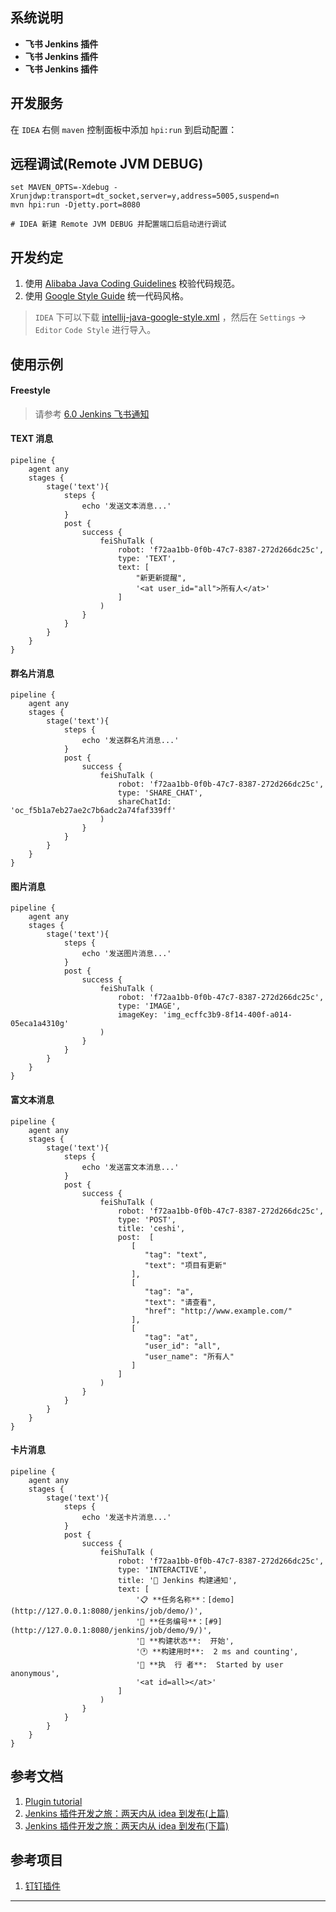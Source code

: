 ## 系统说明

- **飞书 Jenkins 插件**
- **飞书 Jenkins 插件**
- **飞书 Jenkins 插件**

## 开发服务

在 `IDEA` 右侧 `maven` 控制面板中添加 `hpi:run` 到启动配置：

## 远程调试(Remote JVM DEBUG)

```
set MAVEN_OPTS=-Xdebug -Xrunjdwp:transport=dt_socket,server=y,address=5005,suspend=n
mvn hpi:run -Djetty.port=8080

# IDEA 新建 Remote JVM DEBUG 并配置端口后启动进行调试
```

## 开发约定

1. 使用 [Alibaba Java Coding Guidelines](https://plugins.jetbrains.com/plugin/10046-alibaba-java-coding-guidelines/)
   校验代码规范。
2. 使用 [Google Style Guide](https://github.com/google/styleguide) 统一代码风格。

> `IDEA`
> 下可以下载 [intellij-java-google-style.xml](https://github.com/google/styleguide/blob/gh-pages/intellij-java-google-style.xml)
> ，然后在 `Settings` -> `Editor` `Code Style` 进行导入。

## 使用示例

#### Freestyle

> 请参考 [6.0 Jenkins 飞书通知](https://blog.csdn.net/qq_38765404/article/details/123497710/)

#### TEXT 消息

```
pipeline {
    agent any
    stages {
        stage('text'){
            steps {
                echo '发送文本消息...'
            }
            post {
                success {
                    feiShuTalk (
                        robot: 'f72aa1bb-0f0b-47c7-8387-272d266dc25c',
                        type: 'TEXT',
                        text: [
                            "新更新提醒",
                            '<at user_id="all">所有人</at>'
                        ]
                    )
                }
            }
        }
    }
}
```

#### 群名片消息

```
pipeline {
    agent any
    stages {
        stage('text'){
            steps {
                echo '发送群名片消息...'
            }
            post {
                success {
                    feiShuTalk (
                        robot: 'f72aa1bb-0f0b-47c7-8387-272d266dc25c',
                        type: 'SHARE_CHAT',
                        shareChatId: 'oc_f5b1a7eb27ae2c7b6adc2a74faf339ff'
                    )
                }
            }
        }
    }
}
```

#### 图片消息

```
pipeline {
    agent any
    stages {
        stage('text'){
            steps {
                echo '发送图片消息...'
            }
            post {
                success {
                    feiShuTalk (
                        robot: 'f72aa1bb-0f0b-47c7-8387-272d266dc25c',
                        type: 'IMAGE',
                        imageKey: 'img_ecffc3b9-8f14-400f-a014-05eca1a4310g'
                    )
                }
            }
        }
    }
}
```

#### 富文本消息

```
pipeline {
    agent any
    stages {
        stage('text'){
            steps {
                echo '发送富文本消息...'
            }
            post {
                success {
                    feiShuTalk (
                        robot: 'f72aa1bb-0f0b-47c7-8387-272d266dc25c',
                        type: 'POST',
                        title: 'ceshi',
                        post:  [
                           [
                              "tag": "text",
                              "text": "项目有更新"    
                           ],
                           [
                              "tag": "a",
                              "text": "请查看",
                              "href": "http://www.example.com/"
                           ],
                           [
                              "tag": "at",
                              "user_id": "all",
                              "user_name": "所有人"
                           ]
                        ]
                    )
                }
            }
        }
    }
}

```

#### 卡片消息

```
pipeline {
    agent any
    stages {
        stage('text'){
            steps {
                echo '发送卡片消息...'
            }
            post {
                success {
                    feiShuTalk (
                        robot: 'f72aa1bb-0f0b-47c7-8387-272d266dc25c',
                        type: 'INTERACTIVE',
                        title: '📢 Jenkins 构建通知',
                        text: [
                            '📋 **任务名称**：[demo](http://127.0.0.1:8080/jenkins/job/demo/)',
                            '🔢 **任务编号**：[#9](http://127.0.0.1:8080/jenkins/job/demo/9/)',
                            '🌟 **构建状态**:  开始',
                            '🕐 **构建用时**:  2 ms and counting',
                            '👤 **执  行 者**:  Started by user anonymous',
                            '<at id=all></at>'
                        ]
                    )
                }
            }
        }
    }
}

```

## 参考文档

1. [Plugin tutorial](https://wiki.jenkins.io/display/JENKINS/Plugin+tutorial#Plugintutorial-SettingUpEnvironment)
2. [Jenkins 插件开发之旅：两天内从 idea 到发布(上篇)](https://jenkins-zh.cn/wechat/articles/2019/05/2019-05-06-jenkins-plugin-develop-within-two-days-part01/)
3. [Jenkins 插件开发之旅：两天内从 idea 到发布(下篇)](https://jenkins-zh.github.io/wechat/articles/2019/05/2019-05-08-jenkins-plugin-develop-within-two-days-part02/)

## 参考项目

1. [钉钉插件](https://github.com/jenkinsci/dingtalk-plugin)

---
